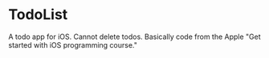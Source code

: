 # TodoList

A todo app for iOS. Cannot delete todos. Basically code from the Apple "Get started with iOS programming course."